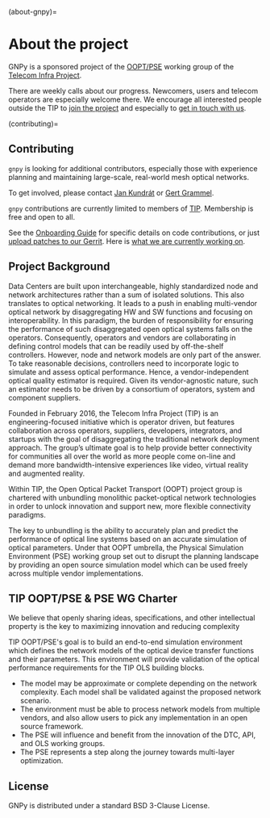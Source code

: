 (about-gnpy)=
# About the project

GNPy is a sponsored project of the [OOPT/PSE](https://telecominfraproject.com/open-optical-packet-transport/) working group of the [Telecom Infra Project](http://telecominfraproject.com).

There are weekly calls about our progress.
Newcomers, users and telecom operators are especially welcome there.
We encourage all interested people outside the TIP to [join the project](https://telecominfraproject.com/apply-for-membership/) and especially to [get in touch with us](https://github.com/Telecominfraproject/oopt-gnpy/discussions).

(contributing)=
## Contributing

`gnpy` is looking for additional contributors, especially those with experience planning and maintaining large-scale, real-world mesh optical networks.

To get involved, please contact [Jan Kundrát](mailto:jkt@jankundrat.com) or [Gert Grammel](mailto:ggrammel@juniper.net).

`gnpy` contributions are currently limited to members of [TIP](http://telecominfraproject.com).
Membership is free and open to all.

See the [Onboarding Guide](https://github.com/Telecominfraproject/gnpy/wiki/Onboarding-Guide) for specific details on code contributions, or just [upload patches to our Gerrit](https://review.gerrithub.io/Documentation/intro-gerrit-walkthrough-github.html).
Here is [what we are currently working on](https://review.gerrithub.io/q/project:Telecominfraproject/oopt-gnpy+status:open).

## Project Background

Data Centers are built upon interchangeable, highly standardized node and network architectures rather than a sum of isolated solutions.
This also translates to optical networking.
It leads to a push in enabling multi-vendor optical network by disaggregating HW and SW functions and focusing on interoperability.
In this paradigm, the burden of responsibility for ensuring the performance of such disaggregated open optical systems falls on the operators.
Consequently, operators and vendors are collaborating in defining control models that can be readily used by off-the-shelf controllers.
However, node and network models are only part of the answer.
To take reasonable decisions, controllers need to incorporate logic to simulate and assess optical performance.
Hence, a vendor-independent optical quality estimator is required.
Given its vendor-agnostic nature, such an estimator needs to be driven by a consortium of operators, system and component suppliers.

Founded in February 2016, the Telecom Infra Project (TIP) is an engineering-focused initiative which is operator driven, but features collaboration across operators, suppliers, developers, integrators, and startups with the goal of disaggregating the traditional network deployment approach.
The group’s ultimate goal is to help provide better connectivity for communities all over the world as more people come on-line and demand more bandwidth-intensive experiences like video, virtual reality and augmented reality.

Within TIP, the Open Optical Packet Transport (OOPT) project group is chartered with unbundling monolithic packet-optical network technologies in order to unlock innovation and support new, more flexible connectivity paradigms.

The key to unbundling is the ability to accurately plan and predict the performance of optical line systems based on an accurate simulation of optical parameters.
Under that OOPT umbrella, the Physical Simulation Environment (PSE) working group set out to disrupt the planning landscape by providing an open source simulation model which can be used freely across multiple vendor implementations.

## TIP OOPT/PSE & PSE WG Charter

We believe that openly sharing ideas, specifications, and other intellectual property is the key to maximizing innovation and reducing complexity

TIP OOPT/PSE's goal is to build an end-to-end simulation environment which defines the network models of the optical device transfer functions and their parameters.
This environment will provide validation of the optical performance requirements for the TIP OLS building blocks.

- The model may be approximate or complete depending on the network complexity.
Each model shall be validated against the proposed network scenario.
- The environment must be able to process network models from multiple vendors, and also allow users to pick any implementation in an open source framework.
- The PSE will influence and benefit from the innovation of the DTC, API, and OLS working groups.
- The PSE represents a step along the journey towards multi-layer optimization.

License
-------

GNPy is distributed under a standard BSD 3-Clause License.
